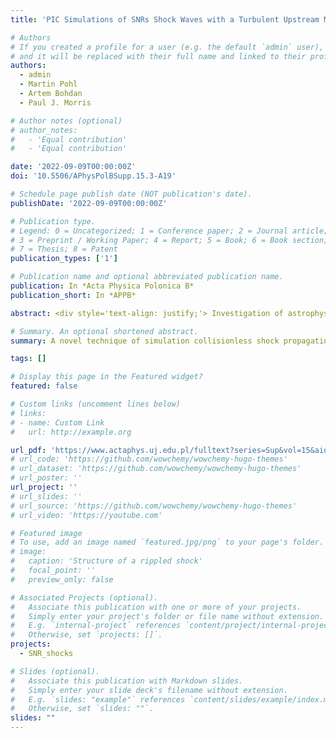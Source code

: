 ```yaml
---
title: 'PIC Simulations of SNRs Shock Waves with a Turbulent Upstream Medium'

# Authors
# If you created a profile for a user (e.g. the default `admin` user), write the username (folder name) here
# and it will be replaced with their full name and linked to their profile.
authors:
  - admin
  - Martin Pohl
  - Artem Bohdan
  - Paul J. Morris

# Author notes (optional)
# author_notes:
#   - 'Equal contribution'
#   - 'Equal contribution'

date: '2022-09-09T00:00:00Z'
doi: '10.5506/APhysPolBSupp.15.3-A19'

# Schedule page publish date (NOT publication's date).
publishDate: '2022-09-09T00:00:00Z'

# Publication type.
# Legend: 0 = Uncategorized; 1 = Conference paper; 2 = Journal article;
# 3 = Preprint / Working Paper; 4 = Report; 5 = Book; 6 = Book section;
# 7 = Thesis; 8 = Patent
publication_types: ['1']

# Publication name and optional abbreviated publication name.
publication: In *Acta Physica Polonica B*
publication_short: In *APPB*

abstract: <div style='text-align: justify;'> Investigation of astrophysical shocks has major importance in understanding the physics of the cosmic rays acceleration. Electrons to be accelerated at shocks must have suprathermal energy, which implies that they should undergo some pre-acceleration mechanism. Many numerical studies examined possible injection mechanisms, however, most of them considered homogenous upstream medium, which is an unreal assumption for astrophysical environments. We will investigate electron acceleration at high Mach number and low plasma beta shocks using a 2D3V particle-in-cell simulations with a turbulent upstream medium. Here, we discuss a method of generation of the compression-dominated turbulence. It is sufficiently long-living to be inserted into a shock simulation and its parameters represent the high Mach number and low beta regime. </div>

# Summary. An optional shortened abstract.
summary: A novel technique of simulation collisionless shock propagating in turbulent medium

tags: []

# Display this page in the Featured widget?
featured: false

# Custom links (uncomment lines below)
# links:
# - name: Custom Link
#   url: http://example.org

url_pdf: 'https://www.actaphys.uj.edu.pl/fulltext?series=Sup&vol=15&aid=3-A19'
# url_code: 'https://github.com/wowchemy/wowchemy-hugo-themes'
# url_dataset: 'https://github.com/wowchemy/wowchemy-hugo-themes'
# url_poster: ''
url_project: ''
# url_slides: ''
# url_source: 'https://github.com/wowchemy/wowchemy-hugo-themes'
# url_video: 'https://youtube.com'

# Featured image
# To use, add an image named `featured.jpg/png` to your page's folder.
# image:
#   caption: 'Structure of a rippled shock'
#   focal_point: ''
#   preview_only: false

# Associated Projects (optional).
#   Associate this publication with one or more of your projects.
#   Simply enter your project's folder or file name without extension.
#   E.g. `internal-project` references `content/project/internal-project/index.md`.
#   Otherwise, set `projects: []`.
projects:
  - SNR_shocks

# Slides (optional).
#   Associate this publication with Markdown slides.
#   Simply enter your slide deck's filename without extension.
#   E.g. `slides: "example"` references `content/slides/example/index.md`.
#   Otherwise, set `slides: ""`.
slides: ""
---
```


<!-- {{% callout note %}}
Click the _Cite_ button above to demo the feature to enable visitors to import publication metadata into their reference management software.
{{% /callout %}}

{{% callout note %}}
Create your slides in Markdown - click the _Slides_ button to check out the example.
{{% /callout %}}

Supplementary notes can be added here, including [code, math, and images](https://wowchemy.com/docs/writing-markdown-latex/). -->
